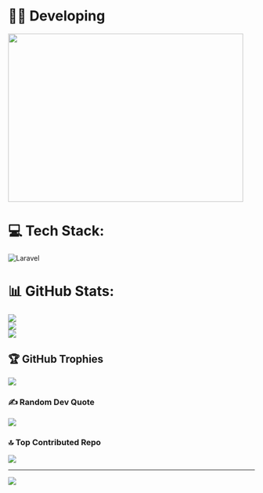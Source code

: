 
 # 👨‍💼 Developing 
<img src="https://dl.openseauserdata.com/cache/originImage/files/527a9783c28c70962773a73db797ea4d.gif" width=480 height=342.720 frameBorder="0"  />


# 💻 Tech Stack:
![Laravel](https://img.shields.io/badge/laravel-%23FF2D20.svg?style=for-the-badge&logo=laravel&logoColor=white)
# 📊 GitHub Stats:
![](https://github-readme-stats.vercel.app/api?username=ecasallas07&theme=dark&hide_border=false&include_all_commits=false&count_private=false)<br/>
![](https://github-readme-streak-stats.herokuapp.com/?user=ecasallas07&theme=dark&hide_border=false)<br/>
![](https://github-readme-stats.vercel.app/api/top-langs/?username=ecasallas07&theme=dark&hide_border=false&include_all_commits=false&count_private=false&layout=compact)

## 🏆 GitHub Trophies
![](https://github-profile-trophy.vercel.app/?username=ecasallas07&theme=matrix&no-frame=true&no-bg=true&margin-w=4)

### ✍️ Random Dev Quote
![](https://quotes-github-readme.vercel.app/api?type=horizontal&theme=merko)

### 🔝 Top Contributed Repo
![](https://github-contributor-stats.vercel.app/api?username=ecasallas07&limit=5&theme=dark&combine_all_yearly_contributions=true)

---
[![](https://visitcount.itsvg.in/api?id=ecasallas07&label=Profile%20Views&color=0&icon=5&pretty=false)](https://visitcount.itsvg.in)
